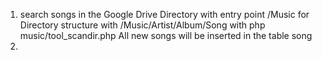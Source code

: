 1. search songs in the Google Drive Directory with entry point /Music for Directory structure with /Music/Artist/Album/Song with php music/tool_scandir.php All new songs will be inserted in the table song
2. 
